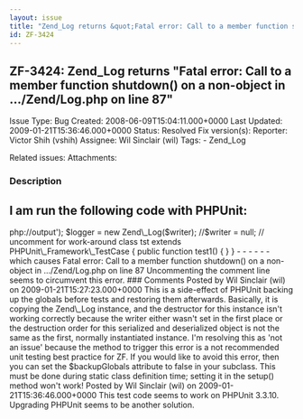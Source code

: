 ```yaml
---
layout: issue
title: "Zend_Log returns &quot;Fatal error: Call to a member function shutdown() on a non-object in .../Zend/Log.php on line 87&quot;"
id: ZF-3424
---
```


ZF-3424: Zend\_Log returns "Fatal error: Call to a member function shutdown() on a non-object in .../Zend/Log.php on line 87"
-----------------------------------------------------------------------------------------------------------------------------

 Issue Type: Bug Created: 2008-06-09T15:04:11.000+0000 Last Updated: 2009-01-21T15:36:46.000+0000 Status: Resolved Fix version(s): 
 Reporter:  Victor Shih (vshih)  Assignee:  Wil Sinclair (wil)  Tags: - Zend\_Log
 
 Related issues: 
 Attachments: 
### Description

I am run the following code with PHPUnit:
-----------------------------------------

<?php set\_include\_path(get\_include\_path() . PATH\_SEPARATOR . '/path/to/Zend...');

ini\_set('display\_errors', 'on');

require 'Zend/Loader.php'; Zend\_Loader::loadClass('Zend\_Log\_Writer\_Stream'); Zend\_Loader::loadClass('Zend\_Log'); $writer = new Zend\_Log\_Writer\_Stream('<a>php://output</a>'); $logger = new Zend\_Log($writer); //$writer = null; // uncomment for work-around

class tst extends PHPUnit\_Framework\_TestCase { public function test1() { } }

- - - - - -

which causes

Fatal error: Call to a member function shutdown() on a non-object in .../Zend/Log.php on line 87

Uncommenting the comment line seems to circumvent this error.

 

 

### Comments

Posted by Wil Sinclair (wil) on 2009-01-21T15:27:23.000+0000

This is a side-effect of PHPUnit backing up the globals before tests and restoring them afterwards. Basically, it is copying the Zend\_Log instance, and the destructor for this instance isn't working correctly because the writer either wasn't set in the first place or the destruction order for this serialized and deserialized object is not the same as the first, normally instantiated instance. I'm resolving this as 'not an issue' because the method to trigger this error is a not recommended unit testing best practice for ZF. If you would like to avoid this error, then you can set the $backupGlobals attribute to false in your subclass. This must be done during static class definition time; setting it in the setup() method won't work!

 

 

Posted by Wil Sinclair (wil) on 2009-01-21T15:36:46.000+0000

This test code seems to work on PHPUnit 3.3.10. Upgrading PHPUnit seems to be another solution.

 

 